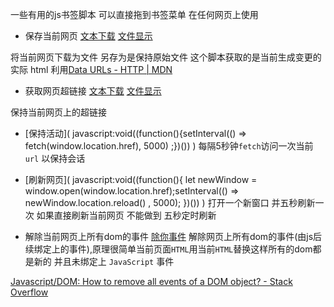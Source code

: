 
一些有用的js书签脚本 可以直接拖到书签菜单 在任何网页上使用



-   保存当前网页 
[文本下载](javascript:void((function(){window.open("data:application/octet-stream,"+encodeURIComponent(document.documentElement.outerHTML));})())) 
[文件显示](javascript:void((function(){window.open("data:text/plain;charset=utf-8"+encodeURIComponent(document.documentElement.outerHTML));})())) 

将当前网页下载为文件 另存为是保持原始文件 这个脚本获取的是当前生成变更的实际 html
利用[Data URLs - HTTP | MDN](https://developer.mozilla.org/en-US/docs/Web/HTTP/Basics_of_HTTP/Data_URIs)




-   获取网页超链接 
[文本下载](javascript:void((function(){window.open("data:application/octet-stream,"+encodeURIComponent(Array.from(document.querySelectorAll('a')).map(e=>e.href).join('\n')));})()))
[文件显示](javascript:void((function(){window.open("data:text/plain;charset=utf-8"+encodeURIComponent(Array.from(document.querySelectorAll('a')).map(e=>e.href).join('\n')));})()))

保持当前网页上的超链接




-   [保持活动](  javascript:void((function(){setInterval(() => fetch(window.location.href), 5000) ;})())  )
每隔5秒钟`fetch`访问一次当前 `url`  以保持会话


-   [刷新网页](  javascript:void((function(){ let newWindow = window.open(window.location.href);setInterval(() =>  newWindow.location.reload() , 5000);  })())  )
打开一个新窗口 并五秒刷新一次 如果直接刷新当前网页 不能做到 五秒定时刷新



- 解除当前网页上所有dom的事件
[除你事件](javascript:void((function(){document.body.outerHTML=document.body.outerHTML;})()))
解除网页上所有dom的事件(由js后续绑定上的事件),原理很简单当前页面`HTML`用当前`HTML`替换这样所有的dom都是新的 并且未绑定上 `JavaScript` 事件

[Javascript/DOM: How to remove all events of a DOM object? - Stack Overflow](https://stackoverflow.com/questions/4386300/javascript-dom-how-to-remove-all-events-of-a-dom-object)


